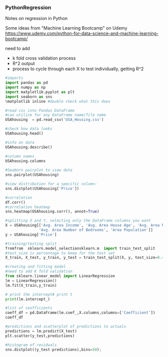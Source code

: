 ### PythonRegression
Notes on regression in Python  
  
Some ideas from "Machine Learning Bootcamp" on Udemy https://www.udemy.com/python-for-data-science-and-machine-learning-bootcamp/  

need to add
 - k fold cross validation process
 - R^2 output
 - process to cycle through each X to test individually, getting R^2

``` python
#imports
import pandas as pd
import numpy as np
import matplotlib.pyplot as plt
import seaborn as sns
%matplotlib inline #double check what this does

#read csv into Pandas DataFrame
#can utilize for any DataFrame name/file name
USAhousing  = pd.read_csv('USA_Housing.csv')  

#check how data looks
USAhousing.head()  

#info on data
USAhousing.describe()

#column names
USAhousing.columns
 
#Seaborn pairplot to view data
sns.pairplot(USAhousing)

#view distribution for a specific column:
sns.distplot(USAhousing['Price'])

#correlation
df.corr()
#correlation heatmap
sns.heatmap(USAhousing.corr(), annot=True)

#splitting X and Y, selecting only the DataFrame columns you want
X = USAhousing[['Avg. Area Income', 'Avg. Area House Age', 'Avg. Area Number of Rooms',
               'Avg. Area Number of Bedrooms', 'Area Population']]
y = USAhousing['Price']

#training/testing split
fromfrom  sklearn.model_selectionsklearn.m  import train_test_split
#test_size is percentage to keep for the test set
X_train, X_test, y_train, y_test = train_test_split(X, y, test_size=0.4, random_state=101)

#creating and fitting model
#need to add K fold validation
from sklearn.linear_model import LinearRegression
lm = LinearRegression()
lm.fit(X_train,y_train)

# print the intercept# print t 
print(lm.intercept_)

#list of ceofficients
coeff_df = pd.DataFrame(lm.coef_,X.columns,columns=['Coefficient'])
coeff_df

#predictions and scatterplot of predictions to actuals
predictions = lm.predict(X_test)
plt.scatter(y_test,predictions)

#histogram of residuals
sns.distplot((y_test-predictions),bins=50);

```

